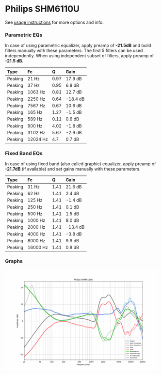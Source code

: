 # Philips SHM6110U
See [usage instructions](https://github.com/jaakkopasanen/AutoEq#usage) for more options and info.

### Parametric EQs
In case of using parametric equalizer, apply preamp of **-21.5dB** and build filters manually
with these parameters. The first 5 filters can be used independently.
When using independent subset of filters, apply preamp of **-21.5 dB**.

| Type    | Fc       |    Q | Gain     |
|:--------|:---------|:-----|:---------|
| Peaking | 21 Hz    | 0.97 | 17.9 dB  |
| Peaking | 37 Hz    | 0.95 | 6.8 dB   |
| Peaking | 1063 Hz  | 0.81 | 12.7 dB  |
| Peaking | 2250 Hz  | 0.64 | -18.4 dB |
| Peaking | 7567 Hz  | 0.67 | 10.6 dB  |
| Peaking | 165 Hz   | 1.27 | -1.5 dB  |
| Peaking | 589 Hz   | 0.11 | 0.6 dB   |
| Peaking | 900 Hz   | 4.02 | -1.8 dB  |
| Peaking | 3102 Hz  | 5.67 | -2.9 dB  |
| Peaking | 12024 Hz | 4.7  | 0.7 dB   |

### Fixed Band EQs
In case of using fixed band (also called graphic) equalizer, apply preamp of **-21.7dB**
(if available) and set gains manually with these parameters.

| Type    | Fc       |    Q | Gain     |
|:--------|:---------|:-----|:---------|
| Peaking | 31 Hz    | 1.41 | 21.6 dB  |
| Peaking | 62 Hz    | 1.41 | 2.4 dB   |
| Peaking | 125 Hz   | 1.41 | -1.4 dB  |
| Peaking | 250 Hz   | 1.41 | 0.1 dB   |
| Peaking | 500 Hz   | 1.41 | 1.5 dB   |
| Peaking | 1000 Hz  | 1.41 | 8.0 dB   |
| Peaking | 2000 Hz  | 1.41 | -13.4 dB |
| Peaking | 4000 Hz  | 1.41 | -3.8 dB  |
| Peaking | 8000 Hz  | 1.41 | 9.9 dB   |
| Peaking | 16000 Hz | 1.41 | 0.8 dB   |

### Graphs
![](./Philips%20SHM6110U.png)